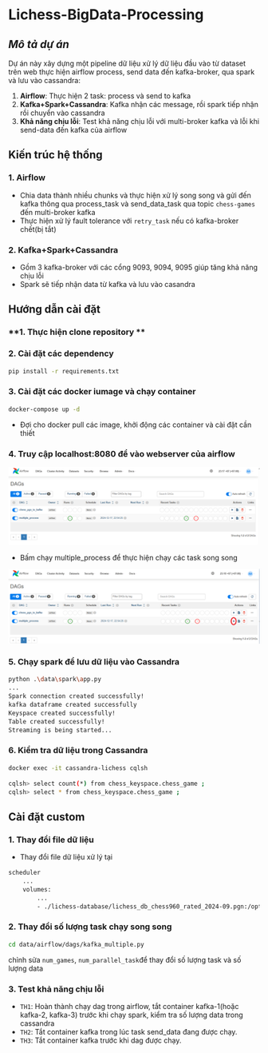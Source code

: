 # Lichess-BigData-Processing

## *Mô tả dự án*

Dự án này xây dựng một pipeline dữ liệu xử lý dữ liệu đầu vào từ dataset trên web thực hiện airflow process, send data đến kafka-broker, qua spark và lưu vào cassandra:
1. **Airflow**: Thực hiện 2 task: process và send to kafka
2. **Kafka+Spark+Cassandra**: Kafka nhận các message, rồi spark tiếp nhận rồi chuyển vào cassandra
3. **Khả năng chịu lỗi**: Test khả năng chịu lỗi với multi-broker kafka và lỗi khi send-data đến kafka của airflow

## **Kiến trúc hệ thống**
### **1. Airflow**
- Chia data thành nhiều chunks và thực hiện xử lý song song và gửi đến kafka thông qua process_task và send_data_task qua topic `chess-games` đến multi-broker kafka
- Thực hiện xử lý fault tolerance với `retry_task` nếu có kafka-broker chết(bị tắt)
### **2. Kafka+Spark+Cassandra**
- Gồm 3 kafka-broker với các cổng 9093, 9094, 9095 giúp tăng khả năng chịu lỗi
- Spark sẽ tiếp nhận data từ kafka và lưu vào casandra

## **Hướng dẫn cài đặt**
### **1. Thực hiện clone repository **
### **2. Cài đặt các dependency**
```bash
pip install -r requirements.txt
```
### **3. Cài đặt các docker iumage và chạy container**
```bash
docker-compose up -d
```
- Đợi cho docker pull các image, khởi động các container và cài đặt cần thiết

### **4. Truy cập localhost:8080 để vào webserver của airflow**
![alt text](image/airflow.png)
- Bấm chạy multiple_process để thực hiện chạy các task song song

![alt text](image/running_dag.png)

### **5. Chạy spark để lưu dữ liệu vào Cassandra**
```bash
python .\data\spark\app.py 
...
Spark connection created successfully!
kafka dataframe created successfully
Keyspace created successfully!
Table created successfully!
Streaming is being started...
```

### **6. Kiểm tra dữ liệu trong Cassandra**
```bash
docker exec -it cassandra-lichess cqlsh
```

```bash
cqlsh> select count(*) from chess_keyspace.chess_game ;
cqlsh> select * from chess_keyspace.chess_game ;
```

## **Cài đặt custom**
### **1. Thay đổi file dữ liệu**
- Thay đổi file dữ liệu xử lý tại 
```bash
scheduler
    ...
    volumes:
        ...
        - ./lichess-database/lichess_db_chess960_rated_2024-09.pgn:/opt/airflow/lichess_db_chess960_rated_2024-09.pgn
```
### **2. Thay đổi số lượng task chạy song song**
```bash
cd data/airflow/dags/kafka_multiple.py
```
chỉnh sửa `num_games`, `num_parallel_task`để thay đổi số lượng task và số lượng data

### **3. Test khả năng chịu lỗi**
- `TH1`: Hoàn thành chạy dag trong airflow, tắt container kafka-1(hoặc kafka-2, kafka-3) trước khi chạy spark, kiểm tra số lượng data trong cassandra
- `TH2`: Tắt container kafka trong lúc task send_data đang được chạy.
- `TH3`: Tắt container kafka trước khi dag được chạy.